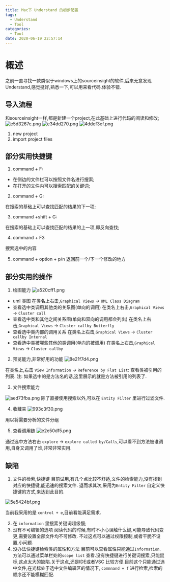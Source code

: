 ```yaml
---
title: Mac下 Understand 的初步配置
tags:
  - Understand
  - Tool
categories:
  - Tool
date: 2020-06-19 22:57:14
---
```

# 概述
之前一直寻找一款类似于windows上的sourceinsight的软件,后来无意发现 Understand,感觉挺好,熟悉一下,可以用来看代码.体验不错.

<!-- more -->

## 导入流程
和sourceinsight一样,都是新建一个project,在此基础上进行代码的阅读和修改;
![e5d3267c.png](/img/efficiency_tool_understand/e5d3267c.png)
![e34dd270.png](/img/efficiency_tool_understand/e34dd270.png)
![4ddef3ef.png](/img/efficiency_tool_understand/4ddef3ef.png)
1. new project 
2. import project files

## 部分实用快捷键

1. command + F:

- 在侧边的文件栏可以按照文件名进行搜索;
- 在打开的文件内可以搜索匹配的关键词;

2. command + G:

在搜索的基础上可以查找匹配的结果的下一项;

3. command +shift + G:

在搜索的基础上可以查找匹配的结果的上一项,即反向查找;

4. command + F3

搜索选中的内容

5. command + option + p/n
返回前一个/下一个修改的地方


## 部分实用的操作

1. 绘图能力
![a520cff1.png](/img/efficiency_tool_understand/a520cff1.png)

- uml 类图
在类名上右击,`Graphical Views` -> `UML Class Diagram`
- 查看选中类调用其他类的关系图(单向的调用)
在类名上右击,`Graphical Views` -> `Cluster call`
- 查看选中类和其他之间关系图(单向和双向的调用都会列出)
在类名上右击,`Graphical Views` -> `Cluster callby Butterfly`
- 查看选中类内部的调用关系
在类名上右击,`Graphical Views` -> `Cluster callby Internal`
- 查看选中类被哪些其他的类调用(单向的被调用)
在类名上右击,`Graphical Views` -> `Cluster callby`


2. 预览能力,非常好用的功能
![8e21f7d4.png](/img/efficiency_tool_understand/8e21f7d4.png)

在类名上,右击 `View Information` -> `Reference by Flat List`: 查看类被引用的列表. 
注: 如果选中的是方法名的话,这里展示的就是方法被引用的列表了.

3. 文件搜索能力

![aed73fba.png](/img/efficiency_tool_understand/aed73fba.png)
除了直接使用搜索以外,可以在 `Entity Filter` 里进行过滤文件.

4. 收藏夹
![993c3f30.png](/img/efficiency_tool_understand/993c3f30.png)

用以将需要分析的文件分组

5. 查看调用链
![e2e50df5.png](/img/efficiency_tool_understand/e2e50df5.png)

通过选中方法右击 `explore` -> `explore called by/Calls`,可以看不到方法被谁调用,自身又调用了谁,非常非常实用.


## 缺陷
1. 文件的检索,快捷键
目前试用,有几个点比较不舒适,文件的检索能力,没有找到对应的快捷键,能迅速的搜索文件.
退而求其次,采用为`Entity Filter` 自定义快捷键的方式,来达到此目的.

![5e5424bf.png](/img/efficiency_tool_understand/5e5424bf.png)

当前我采用的是 `control + e`,目前看能满足需求.

2. 在 `information` 里搜索关键词超级慢;
3. 没有不可编辑的选项
阅读代码的时候,有时不小心误触什么键,可能导致代码变更,需要设置全部文件均不可修改. 不过这点可以通过权限控制,或者干脆不设置,小问题.
4. 没办法快捷键检索类的属性和方法
目前可以查看属性只能通过`Information`. 方法可以通过菜单栏处的`scope list` 查看.没有快捷键进行关键词搜索,只能鼠标,这点太大的缺陷.关于这点,还是IDE或者VSC 比较方便.目前这个只能通过选中文件,在光标处于选中文件编辑区的情况下, `commnand + f` 进行检索,检索的顺序还不能模糊匹配.









